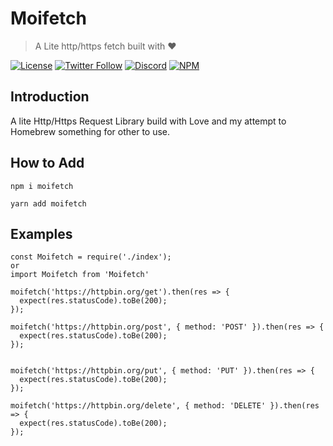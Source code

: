# Moifetch

> A Lite http/https fetch built with ❤

<!-- BADGES -->

[![License](https://img.shields.io/badge/license-MIT-blue.svg?style=for-the-badge)](https://github.com/NodeGG/Moifetch/blob/master/LICENSE) [![Twitter Follow](https://img.shields.io/badge/follow-%40MOIKUNE-blue.svg?style=for-the-badge&logo=twitter)](https://twitter.com/MOIKUNE) [![Discord](https://img.shields.io/discord/160837478004031488?style=for-the-badge&logo=discord)](https://discord.gg/atuZfDJ) [![NPM](https://img.shields.io/npm/dt/moifetch.svg?style=for-the-badge)](https://www.npmjs.com/package/moifetch)

<!-- BADGES END -->

## Introduction

A lite Http/Https Request Library build with Love and my attempt to Homebrew something for other to use.

## How to Add

```
npm i moifetch

yarn add moifetch
```

## Examples

```
const Moifetch = require('./index');
or
import Moifetch from 'Moifetch'

moifetch('https://httpbin.org/get').then(res => {
  expect(res.statusCode).toBe(200);
});

moifetch('https://httpbin.org/post', { method: 'POST' }).then(res => {
  expect(res.statusCode).toBe(200);
});


moifetch('https://httpbin.org/put', { method: 'PUT' }).then(res => {
  expect(res.statusCode).toBe(200);
});

moifetch('https://httpbin.org/delete', { method: 'DELETE' }).then(res => {
  expect(res.statusCode).toBe(200);
});


```
